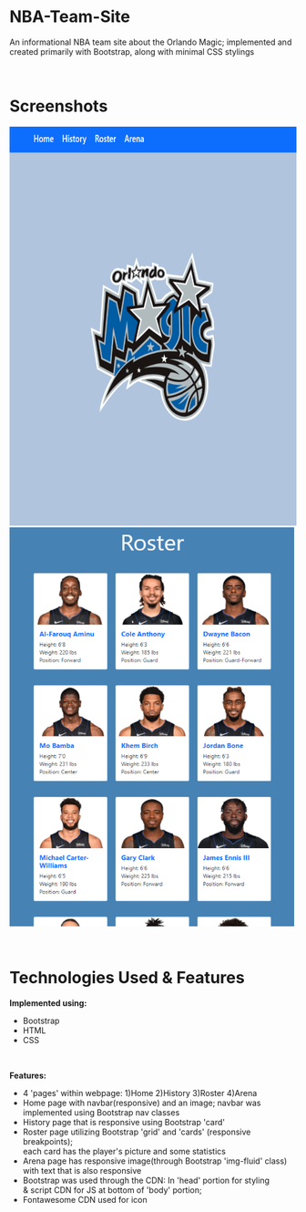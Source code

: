 # NBA-Team-Site
An informational NBA team site about the Orlando Magic; implemented and created primarily with Bootstrap, along with minimal CSS stylings

<br>

# Screenshots
<p>
<img src="Images/homeScreenshot.PNG" width="600px" height="700px">
<img src="Images/rosterScreenshot.PNG" width="500px" height="700px">
</p>

<br>

# Technologies Used & Features
**Implemented using:**<br>
* Bootstrap
* HTML
* CSS

<br>

**Features:**<br>
* 4 'pages' within webpage: 1)Home 2)History 3)Roster 4)Arena
* Home page with navbar(responsive) and an image; navbar was<br> implemented using Bootstrap nav classes
* History page that is responsive using Bootstrap 'card'
* Roster page utilizing Bootstrap 'grid' and 'cards' (responsive breakpoints);<br> each card has the player's picture and some statistics
* Arena page has responsive image(through Bootstrap 'img-fluid' class)<br> with text that is also responsive
* Bootstrap was used through the CDN: In 'head' portion for styling<br> & script CDN for JS at bottom of 'body' portion;
* Fontawesome CDN used for icon
